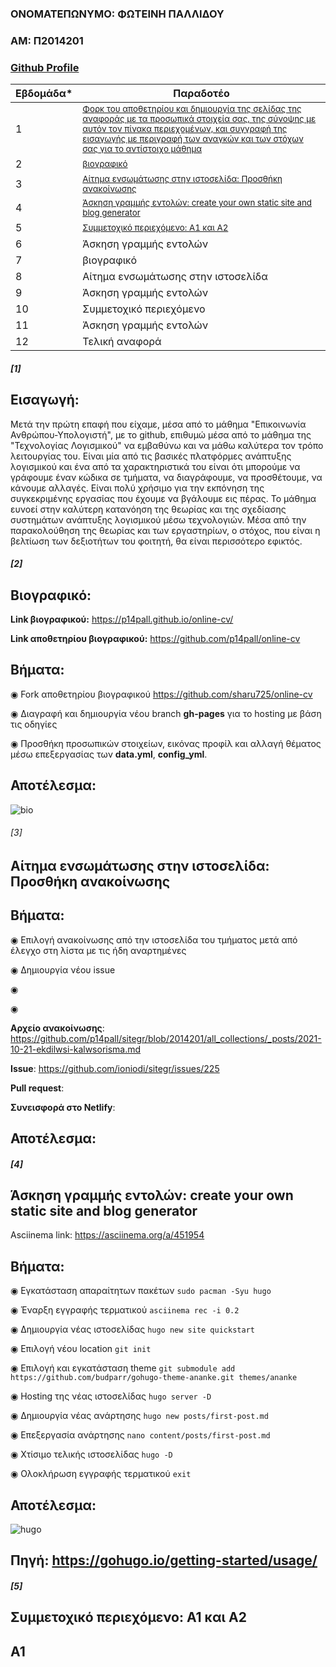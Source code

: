 ### ΟΝΟΜΑΤΕΠΩΝΥΜΟ: ΦΩΤΕΙΝΗ ΠΑΛΛΙΔΟΥ

### ΑΜ: Π2014201

### [Github Profile](https://github.com/p14pall/)

| Εβδομάδα* | Παραδοτέο |
| --- | --- |
| 1 | <sup><a href="#1"> Φορκ του αποθετηρίου και δημιουργία της σελίδας της αναφοράς με τα προσωπικά στοιχεία σας, της σύνοψης με αυτόν τον πίνακα περιεχομένων, και συγγραφή της εισαγωγής με περιγραφή των αναγκών και των στόχων σας για το αντίστοιχο μάθημα </a></sup> |
| 2 | <sup><a href="#2"> βιογραφικό </a></sup> | 
| 3 | <sup><a href="#3"> Αίτημα ενσωμάτωσης στην ιστοσελίδα: Προσθήκη ανακοίνωσης </a></sup> |
| 4 | <sup><a href="#4"> Άσκηση γραμμής εντολών: create your own static site and blog generator </a></sup> |
| 5 | <sup><a href="#5">Συμμετοχικό περιεχόμενο: A1 και Α2 </a></sup> |
| 6 | Άσκηση γραμμής εντολών </a></sup> |
| 7 | βιογραφικό </a></sup> |
| 8 | Αίτημα ενσωμάτωσης στην ιστοσελίδα </a></sup> |
| 9 | Άσκηση γραμμής εντολών |
| 10 | Συμμετοχικό περιεχόμενο |
| 11 | Άσκηση γραμμής εντολών |
| 12 | Τελική αναφορά |


##### [1]

## Εισαγωγή:
Μετά την πρώτη επαφή που είχαμε, μέσα από το μάθημα "Επικοινωνία Ανθρώπου-Υπολογιστή", με το github, επιθυμώ μέσα από το μάθημα της "Τεχνολογίας Λογισμικού" να εμβαθύνω και να μάθω καλύτερα τον τρόπο λειτουργίας του. Είναι μία από τις βασικές πλατφόρμες ανάπτυξης λογισμικού και ένα από τα χαρακτηριστικά του είναι ότι μπορούμε να γράφουμε έναν κώδικα σε τμήματα, να διαγράφουμε, να προσθέτουμε, να κάνουμε αλλαγές. Είναι πολύ χρήσιμο για την εκπόνηση της συγκεκριμένης εργασίας που έχουμε να βγάλουμε εις πέρας. Το μάθημα ευνοεί στην καλύτερη κατανόηση της θεωρίας και της σχεδίασης συστημάτων ανάπτυξης λογισμικού μέσω τεχνολογιών. Μέσα από την παρακολούθηση της θεωρίας και των εργαστηρίων, ο στόχος, που είναι η βελτίωση των δεξιοτήτων του φοιτητή, θα είναι περισσότερο εφικτός.

##### [2]

## Βιογραφικό:

**Link βιογραφικού:** https://p14pall.github.io/online-cv/

**Link αποθετηρίου βιογραφικού:** https://github.com/p14pall/online-cv

## Βήματα:

◉ Fork αποθετηρίου βιογραφικού https://github.com/sharu725/online-cv

◉ Διαγραφή και δημιουργία νέου branch **gh-pages** για το hosting με βάση τις οδηγίες

◉ Προσθήκη προσωπικών στοιχείων, εικόνας προφίλ και αλλαγή θέματος μέσω επεξεργασίας των **data.yml**, **config_yml**.

## Αποτέλεσμα:

![bio](https://github.com/p14pall/sw-files/blob/main/bio.png)

###### [3]

## Αίτημα ενσωμάτωσης στην ιστοσελίδα: Προσθήκη ανακοίνωσης

## Βήματα:

◉ Επιλογή ανακοίνωσης από την ιστοσελίδα του τμήματος μετά από έλεγχο στη λίστα με τις ήδη αναρτημένες

◉ Δημιουργία νέου issue

◉

◉

**Aρχείο ανακοίνωσης**: https://github.com/p14pall/sitegr/blob/2014201/all_collections/_posts/2021-10-21-ekdilwsi-kalwsorisma.md

**Issue**: https://github.com/ioniodi/sitegr/issues/225

**Pull request**:

**Συνεισφορά στο Netlify**:

## Αποτέλεσμα:

##### [4]

## Άσκηση γραμμής εντολών: create your own static site and blog generator

Asciinema link: https://asciinema.org/a/451954

## Βήματα:

◉ Εγκατάσταση απαραίτητων πακέτων ``sudo pacman -Syu hugo``

◉ Έναρξη εγγραφής τερματικού ``asciinema rec -i 0.2``

◉ Δημιουργία νέας ιστοσελίδας ``hugo new site quickstart``

◉ Επιλογή νέου location ``git init``

◉ Επιλογή και εγκατάσταση theme ``git submodule add https://github.com/budparr/gohugo-theme-ananke.git themes/ananke``

◉ Hosting της νέας ιστοσελίδας ``hugo server -D``

◉ Δημιουργία νέας ανάρτησης ``hugo new posts/first-post.md``

◉ Επεξεργασία ανάρτησης ``nano content/posts/first-post.md``

◉ Χτίσιμο τελικής ιστοσελίδας ``hugo -D``

◉ Ολοκλήρωση εγγραφής τερματικού ``exit``

## Αποτέλεσμα:
![hugo](https://github.com/p14pall/sw-files/blob/main/2014201_hugo.png)

## Πηγή: https://gohugo.io/getting-started/usage/

##### [5]

## Συμμετοχικό περιεχόμενο: A1 και A2

## A1
